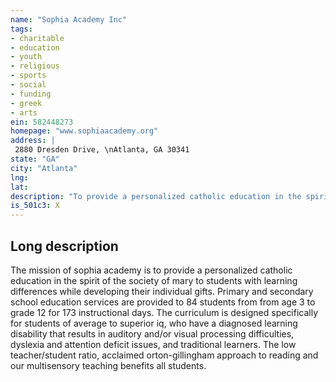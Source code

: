 ```yaml
---
name: "Sophia Academy Inc"
tags:
- charitable
- education
- youth
- religious
- sports
- social
- funding
- greek
- arts
ein: 582448273
homepage: "www.sophiaacademy.org"
address: |
 2880 Dresden Drive, \nAtlanta, GA 30341
state: "GA"
city: "Atlanta"
lng: 
lat: 
description: "To provide a personalized catholic education in the spirit of the society of mary to students with learning differences while developing their individual gifts. "
is_501c3: X
---
```


## Long description

The mission of sophia academy is to provide a personalized catholic education in the spirit of the society of mary to students with learning differences while developing their individual gifts. Primary and secondary school education services are provided to 84 students from from age 3 to grade 12 for 173 instructional days. The curriculum is designed specifically for students of average to superior iq, who have a diagnosed learning disability that results in auditory and/or visual processing difficulties, dyslexia and attention deficit issues, and traditional learners. The low teacher/student ratio, acclaimed orton-gillingham approach to reading and our multisensory teaching benefits all students. 
